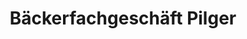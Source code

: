 ---
title: "Bäckerfachgeschäft Pilger"
url: /grafenau/baeckerfachgeschaeft-pilger/
shop: Bäckerei
---